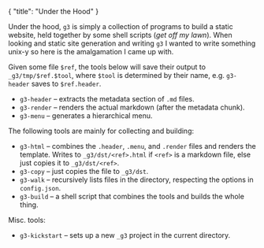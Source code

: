 {
  "title": "Under the Hood"
}

Under the hood, `g3` is simply a collection of programs to build a static
website, held together by some shell scripts (_get off my lawn_). When
looking and static site generation and writing `g3` I wanted to write
something unix-y so here is the amalgamation I came up with.

Given some file `$ref`, the tools below will save their output to
`_g3/tmp/$ref.$tool`, where `$tool` is determined by their name, e.g.
`g3-header` saves to `$ref.header`.

 - `g3-header` – extracts the metadata section of `.md` files.
 - `g3-render` – renders the actual markdown (after the metadata chunk).
 - `g3-menu` – generates a hierarchical menu.

The following tools are mainly for collecting and building:

 - `g3-html` – combines the `.header`, `.menu`, and `.render` files and
   renders the template. Writes to `_g3/dst/<ref>.html` if `<ref>`
   is a markdown file, else just copies it to `_g3/dst/<ref>`.
 - `g3-copy` – just copies the file to `_g3/dst`.
 - `g3-walk` – recursively lists files in the directory, respecting the
   options in `config.json`.
 - `g3-build` – a shell script that combines the tools and builds the
   whole thing.

Misc. tools:

 - `g3-kickstart` – sets up a new `_g3` project in the current directory.
